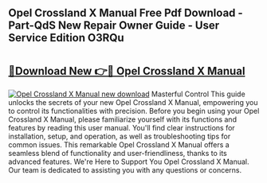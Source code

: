 ## Opel Crossland X Manual Free Pdf Download - Part-QdS New Repair Owner Guide - User Service Edition O3RQu

# <h2><a href="http://cf17856.oget.top/?id=Opel+Crossland+X+Manual">🔗Download New 👉🔴 Opel Crossland X Manual</a></h2>

[![Opel Crossland X Manual new download](https://i.imgur.com/5g1atiW.png)](http://cf17856.oget.top/?id=Opel+Crossland+X+Manual)
Masterful Control This guide unlocks the secrets of your new Opel Crossland X Manual, empowering you to control its functionalities with precision. Before you begin using your Opel Crossland X Manual, please familiarize yourself with its functions and features by reading this user manual. You'll find clear instructions for installation, setup, and operation, as well as troubleshooting tips for common issues. This remarkable Opel Crossland X Manual offers a seamless blend of functionality and user-friendliness, thanks to its advanced features. We're Here to Support You Opel Crossland X Manual. Our team is dedicated to assisting you with any questions or concerns.
